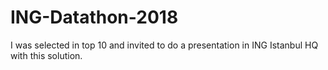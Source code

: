 # ING-Datathon-2018
I was selected in top 10 and invited to do a presentation in ING Istanbul HQ with this solution.
